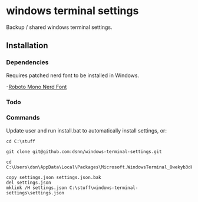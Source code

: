 # windows terminal settings

Backup / shared windows terminal settings.

## Installation

### Dependencies

Requires patched nerd font to be installed in Windows.

-[Roboto Mono Nerd Font](https://github.com/ryanoasis/nerd-fonts/releases)

### Todo

### Commands

Update user and run install.bat to automatically install settings, or:

```shell
cd C:\stuff

git clone git@github.com:dsnn/windows-terminal-settings.git

cd C:\Users\dsn\AppData\Local\Packages\Microsoft.WindowsTerminal_8wekyb3d8bbwe\LocalState\

copy settings.json settings.json.bak
del settings.json
mklink /H settings.json C:\stuff\windows-terminal-settings\settings.json
```
